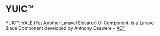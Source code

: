 # YUIC™
YUIC™: YALE (Yet Another Laravel Elevator) UI Component, is a Laravel Blade Component developed by Anthony Osawere - [AO™](https://osawere.com/osawereao)
